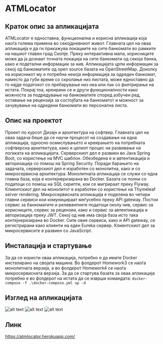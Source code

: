 # ATMLocator
## Краток опис за апликацијата
ATMLocator е едноставна, функционална и корисна апликација која наоѓа голема примена во секојдневниот живот. Главната цел на оваа апликација е да ги прикажува локациите на сите банкомати во рамките на нашиот главен град Скопје. Преку интерактивна мапа, корисниците може да ја дознаат точната локација на сите банкомати од секоја банка, како и подетални информации за нив. Апликацијата црпи информации за секој од банкоматите од open source базата на OpenStreetMap. Доколку на корисникот му е потребна некоја информација за одреден банкомат, наместо да губи време со скролање низ листата, може едноставно да го најде податокот со пребарување низ неа или пак со филтрирање на истата. Покрај тоа, креирани се и други функционалности како можноста за подредување на банкоматите според азбучен ред, оставање на рецензија за состојбата на банкоматот и можност за зачувување на одредени банкомати во персонална листа.

## Опис на проектот
Проект по курсот Дизајн и архитектура на софтвер. Главната цел на оваа задача беше да се научи процесот на создавање на една апликација, односно осмислувањето и креирањето на потребната софтверска архитектура, како и целиот процес на развивање на логиката на апликацијата. Серверскиот дел е развиен во Java Spring Boot, со користење на MVC шаблон. Обезбедена е и автентикација и авторизација со помош на Spring Security. Поради барањето на задачата, серверскиот дел е изработен со монолитна, како и со микросервисна архитектура. Монолитната апликација се служи со една главна база, која е контејнеризирана во Docker. Базата се полни со податоци со помош на SQL скрипти, кои се мигрираат преку Flyway. Клиентскиот дел на монолитот е изработен со користење на Thymeleaf server rendering. Микросервисната апликација е поделена во четири главни сервиси кои комуницираат меѓусебно преку API gateway. Постои сервис за банкоматите и релевантните податоци околу нив, сервис за корисниците, сервис за рецензии, како и сервис за автентикација и авторизација преку JWT. Секој од нив има своја база исто така контејнеризирана во Docker. Сите овие сервиси, како и API gateway, се регистрирани како клиенти на еден Eureka сервер. Клиентскиот дел за микросервисите е развиен со JavaScript.

## Инсталација и стартување
За да се користи оваа апликација, потребно е да имате Docker инсталирано на својата машина. Во фолдерот Homework3 се наоѓа монолитната верзија, а во фолдерот Homework4 се наоѓа микросервисната верзија. За да се стартува базата за оваа апликација потребно е во фолдерот на истата да се изврши командата: 
```docker-compose -f .\docker-compose.yml up -d```

## Изглед на апликацијата 
![alt text](https://ibb.co/ZzNQbCz)
![alt text](https://ibb.co/QKQ4Q5S)
![alt text](https://i.ibb.co/k6Yn2Nt/atmmap.png)

## Линк
https://atmlocator.herokuapp.com/
